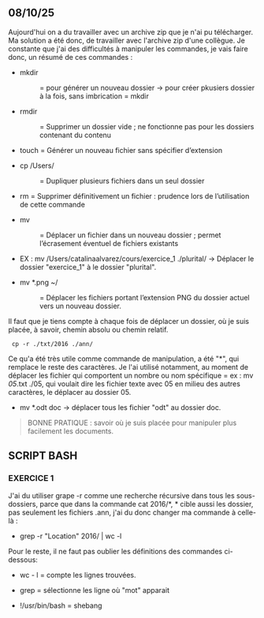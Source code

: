## 08/10/25

Aujourd'hui on a du travailler avec un archive zip que je n'ai pu télécharger. Ma solution a été donc, de travailler avec l'archive zip d'une collègue. Je constante que j'ai des difficultés à manipuler les commandes, je vais faire donc, un résumé de ces commandes :

* mkdir <dir> = pour générer un nouveau dossier -> pour créer pkusiers dossier à la fois, sans imbrication = mkdir <dir1> <dir2> <dir3>

* rmdir <dir> = Supprimer un dossier vide ; ne fonctionne pas pour les dossiers contenant du contenu

* touch <file> = Générer un nouveau fichier sans spécifier d’extension

* cp <file1> <file2> <file3> /Users/<dir> = Dupliquer plusieurs fichiers dans un seul dossier

* rm <file> = Supprimer définitivement un fichier : prudence lors de l’utilisation de cette commande

* mv <file> <dir> = Déplacer un fichier dans un nouveau dossier ; permet l’écrasement éventuel de fichiers existants

* EX : mv /Users/catalinaalvarez/cours/exercice_1 ./plurital/ -> Déplacer le dossier "exercice_1" à le dossier "plurital".

* mv *.png ~/<dir> = Déplacer les fichiers portant l’extension PNG du dossier actuel vers un nouveau dossier.

Il faut que je tiens compte à chaque fois de déplacer un dossier, où je suis placée, à savoir, chemin absolu ou chemin relatif.
```
 cp -r ./txt/2016 ./ann/ 
```

Ce qu'a été très utile comme commande de manipulation, a été "*", qui remplace le reste des caractères.
Je l'ai utilisé notamment, au moment de déplacer les fichier qui comportent un nombre ou nom spécifique = ex : mv *_05_*.txt ./05, qui voulait dire les fichier texte avec 05 en milieu des autres caractères, le déplacer au dossier 05. 

* mv *.odt doc -> déplacer tous les fichier "odt" au dossier doc.

> BONNE PRATIQUE : savoir où je suis placée pour manipuler plus facilement les documents. 


## SCRIPT BASH 

### EXERCICE 1 

J'ai du utiliser grape -r comme une recherche récursive dans tous les sous-dossiers, parce que dans la commande cat 2016/*, * cible aussi les dossier, pas seulement les fichiers .ann, j'ai du donc changer ma commande à celle-là : 

- grep -r "Location" 2016/ | wc -l


Pour le reste, il ne faut pas oublier les définitions des commandes ci-dessous: 


- wc - l = compte les lignes trouvées.

- grep = sélectionne les ligne où "mot" apparait

- !/usr/bin/bash = shebang 





 

